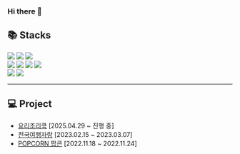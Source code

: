 ### Hi there 👋

<div>
	<h2>📚 Stacks</h2>
	<div>
		<img src="https://img.shields.io/badge/java-007396?style=for-the-badge&logo=java&logoColor=white">
		<img src="https://img.shields.io/badge/spring-6DB33F?style=for-the-badge&logo=spring&logoColor=white">
		<img src="https://img.shields.io/badge/springboot-6DB33F?style=for-the-badge&logo=springboot&logoColor=white">
		<br>
		<img src="https://img.shields.io/badge/html5-E34F26?style=for-the-badge&logo=html5&logoColor=white">
		<img src="https://img.shields.io/badge/css3-1572B6?style=for-the-badge&logo=css3&logoColor=white">
		<img src="https://img.shields.io/badge/javascript-F7DF1E?style=for-the-badge&logo=javascript&logoColor=white">
		<img src="https://img.shields.io/badge/jquery-0769AD?style=for-the-badge&logo=jquery&logoColor=white">
		<br>
		<img src="https://img.shields.io/badge/thymeleaf-005F0F?style=for-the-badge&logo=thymeleaf&logoColor=white">
		<img src="https://img.shields.io/badge/oracle-F80000?style=for-the-badge&logo=oracle&logoColor=white">
	</div
</div>

<hr/>

<div>
	<h2>💻 Project</h2>
	<div>
		<ul>
			<li><a href="https://github.com/yy-ham/cookaround.git">요리조리쿡</a> [2025.04.29 ~ 진행 중]</li>
			<li><a href="https://github.com/yy-ham/Trip-Contest.git">전국여행자랑</a> [2023.02.15 ~ 2023.03.07]</li>
			<li><a href="https://github.com/yy-ham/Popcorn.git">POPCORN 팝콘</a> [2022.11.18 ~ 2022.11.24]</li>
		</ul>
	</div>
</div>


<!--
**yy-ham/yy-ham** is a ✨ _special_ ✨ repository because its `README.md` (this file) appears on your GitHub profile.

Here are some ideas to get you started:

- 🔭 I’m currently working on ...
- 🌱 I’m currently learning ...
- 👯 I’m looking to collaborate on ...
- 🤔 I’m looking for help with ...
- 💬 Ask me about ...
- 📫 How to reach me: ...
- 😄 Pronouns: ...
- ⚡ Fun fact: ...
-->

